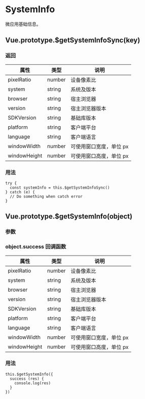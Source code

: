# SystemInfo

微应用基础信息。

## <a name="getSystemInfoSync">Vue.prototype.\$getSystemInfoSync(key)</a>

### 返回

| 属性         | 类型   | 说明                    |
| ------------ | ------ | ----------------------- |
| pixelRatio   | number | 设备像素比              |
| system       | string | 系统及版本              |
| browser      | string | 宿主浏览器              |
| version      | string | 宿主浏览器版本          |
| SDKVersion   | string | 基础库版本              |
| platform     | string | 客户端平台              |
| language     | string | 客户端语言              |
| windowWidth  | number | 可使用窗口宽度，单位 px |
| windowHeight | number | 可使用窗口高度，单位 px |

### 用法

```
try {
  const systemInfo = this.$getSystemInfoSync()
} catch (e) {
  // Do something when catch error
}
```

## <a name="getSystemInfo">Vue.prototype.\$getSystemInfo(object)</a>

### 参数

### object.success 回调函数

| 属性         | 类型   | 说明                    |
| ------------ | ------ | ----------------------- |
| pixelRatio   | number | 设备像素比              |
| system       | string | 系统及版本              |
| browser      | string | 宿主浏览器              |
| version      | string | 宿主浏览器版本          |
| SDKVersion   | string | 基础库版本              |
| platform     | string | 客户端平台              |
| language     | string | 客户端语言              |
| windowWidth  | number | 可使用窗口宽度，单位 px |
| windowHeight | number | 可使用窗口高度，单位 px |

### 用法

```
this.$getSystemInfo({
  success (res) {
    console.log(res)
  }
})
```
